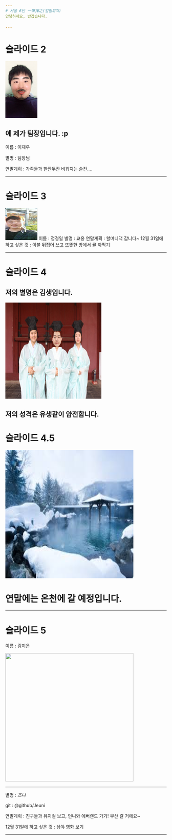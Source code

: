 ```yaml
---
# 서울 6반 一筆揮之(일필휘지)
안녕하세요, 반갑습니다.

---
```

# 슬라이드 2

<img src="img/Team_Jang.JPG" width="100">

## 예 제가 팀장입니다. :p

이름 : 이재우

별명 : 팀장님

연말계획 : 가족들과 한잔두잔 비워지는 술잔....



---
# 슬라이드 3
<img src="img/kyooong.jpg" width="100" height="100">
이름 : 정경일
별명 : 쿄옹
연말계획 : 할머니댁 갑니다~
12월 31일에 하고 싶은 것 : 이불 뒤집어 쓰고 뜨뜻한 방에서 귤 까먹기 

---
# 슬라이드 4

## 저의 별명은 김생입니다.
<img src="img/you1.jpg" width="300" height="300">

저의 성격은 유생같이 얌전합니다.
---
# 슬라이드 4.5

<img src="img/onchen.jpg" width="400" height="400">

# 연말에는 온천에 갈 예정입니다.

---
# 슬라이드 5
이름 : 김지은 

<img src="https://raw.githubusercontent.com/Jeuni/ssafy-6-hotlife/master/img/IMG_0110.JPG" width="400" height="400">

---

별명 : *즈니*

git : @github/Jeuni

연말계획 : 친구들과 뮤지컬 보고, 언니와 에버랜드 가기! 부산 갈 거에요~

12월 31일에 하고 싶은 것 : 심야 영화 보기

---
